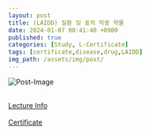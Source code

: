 ```yaml
---
layout: post
title: (LAIDD) 질환 및 표적 작용 약물
date: 2024-01-07 00:41:40 +0900
published: true
categories: [Study, L-Certificate]
tags: [certificate,disease,drug,LAIDD]
img_path: /assets/img/post/
---
```


![Post-Image](CERTIFICATE-disease_drug.png)
<br><br>

[Lecture Info](https://www.laidd.org/local/ubonline/view.php?id=265&group=1&returnurl=aHR0cHM6Ly93d3cubGFpZGQub3JnL2xvY2FsL3Vib25saW5lL2luZGV4LnBocD9vcmRlcnR5cGU9cmNfZCZncm91cD0xJmtleXdvcmQ9JUVDJUE3JTg4JUVEJTk5JTk4JmVucm9sX3N0YXJ0PSZlbnJvbF9lbmQ9JnN0dWR5X3N0YXJ0PSZzdHVkeV9lbmQ9JnJlY29tbWVuZC1vbm9mZj0w)
<br><br>
[Certificate](https://www.laidd.org/local/ubonline/view.php?id=265&group=1&returnurl=aHR0cHM6Ly93d3cubGFpZGQub3JnL2xvY2FsL3Vib25saW5lL2luZGV4LnBocD9vcmRlcnR5cGU9cmNfZCZncm91cD0xJmtleXdvcmQ9JUVDJUE3JTg4JUVEJTk5JTk4JmVucm9sX3N0YXJ0PSZlbnJvbF9lbmQ9JnN0dWR5X3N0YXJ0PSZzdHVkeV9lbmQ9JnJlY29tbWVuZC1vbm9mZj0w)